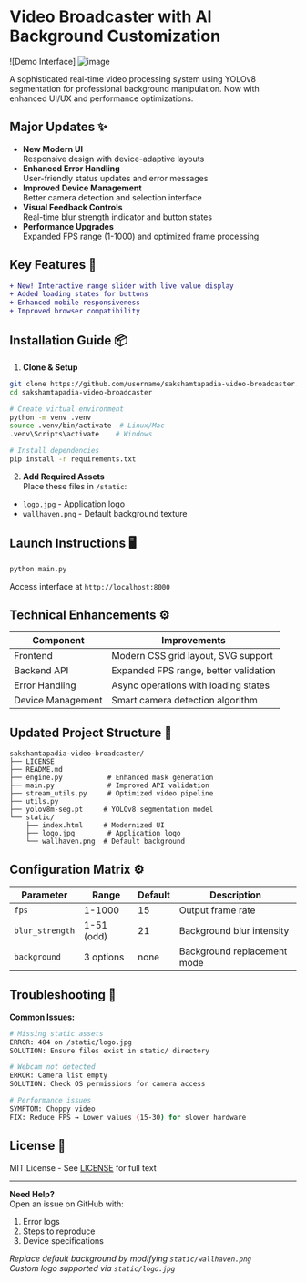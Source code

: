 # Video Broadcaster with AI Background Customization 

![Demo Interface]
![image](https://github.com/user-attachments/assets/9c6de5bc-d00a-4aea-9439-2abb055131bc)



A sophisticated real-time video processing system using YOLOv8 segmentation for professional background manipulation. Now with enhanced UI/UX and performance optimizations.

## Major Updates ✨
- **New Modern UI**  
  Responsive design with device-adaptive layouts
- **Enhanced Error Handling**  
  User-friendly status updates and error messages
- **Improved Device Management**  
  Better camera detection and selection interface
- **Visual Feedback Controls**  
  Real-time blur strength indicator and button states
- **Performance Upgrades**  
  Expanded FPS range (1-1000) and optimized frame processing

## Key Features 🚀
```diff
+ New! Interactive range slider with live value display
+ Added loading states for buttons
+ Enhanced mobile responsiveness
+ Improved browser compatibility
```

## Installation Guide 📦

1. **Clone & Setup**
```bash
git clone https://github.com/username/sakshamtapadia-video-broadcaster.git
cd sakshamtapadia-video-broadcaster

# Create virtual environment
python -m venv .venv
source .venv/bin/activate  # Linux/Mac
.venv\Scripts\activate    # Windows

# Install dependencies
pip install -r requirements.txt
```

2. **Add Required Assets**  
Place these files in `/static`:
- `logo.jpg` - Application logo
- `wallhaven.png` - Default background texture

## Launch Instructions 🖥️
```bash
python main.py
```
Access interface at `http://localhost:8000`

## Technical Enhancements ⚙️
| Component         | Improvements                          |
|-------------------|---------------------------------------|
| Frontend          | Modern CSS grid layout, SVG support   |
| Backend API       | Expanded FPS range, better validation |
| Error Handling    | Async operations with loading states  |
| Device Management | Smart camera detection algorithm      |

## Updated Project Structure 📂
```
sakshamtapadia-video-broadcaster/
├── LICENSE
├── README.md
├── engine.py           # Enhanced mask generation
├── main.py             # Improved API validation
├── stream_utils.py     # Optimized video pipeline
├── utils.py
├── yolov8m-seg.pt     # YOLOv8 segmentation model
└── static/
    ├── index.html     # Modernized UI
    ├── logo.jpg        # Application logo
    └── wallhaven.png  # Default background
```

## Configuration Matrix ⚙️
| Parameter        | Range         | Default | Description                |
|------------------|---------------|---------|----------------------------|
| `fps`            | 1-1000        | 15      | Output frame rate          |
| `blur_strength`  | 1-51 (odd)    | 21      | Background blur intensity  |
| `background`     | 3 options     | none    | Background replacement mode|

## Troubleshooting 🔧
**Common Issues:**
```bash
# Missing static assets
ERROR: 404 on /static/logo.jpg
SOLUTION: Ensure files exist in static/ directory

# Webcam not detected
ERROR: Camera list empty
SOLUTION: Check OS permissions for camera access

# Performance issues
SYMPTOM: Choppy video
FIX: Reduce FPS → Lower values (15-30) for slower hardware
```

## License 📄
MIT License - See [LICENSE](LICENSE) for full text

---

**Need Help?**  
Open an issue on GitHub with:
1. Error logs
2. Steps to reproduce
3. Device specifications

*Replace default background by modifying `static/wallhaven.png`*  
*Custom logo supported via `static/logo.jpg`*
